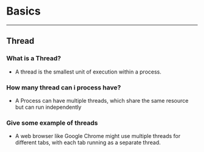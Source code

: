 # Basics

---

## Thread

### What is a Thread?

- A thread is the smallest unit of execution within a process.

### How many thread can i process have?

- A Process can have multiple threads, which share the same resource but can run independently

### Give some example of threads

- A web browser like Google Chrome might use multiple threads for different tabs, with each tab running as a separate thread.
